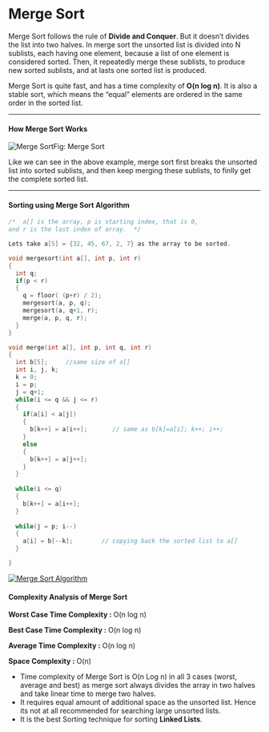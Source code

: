 # Merge Sort

Merge Sort follows the rule of **Divide and Conquer**. But  it doesn’t divides the list into two halves. In merge sort the unsorted  list is divided into N sublists, each having one element, because a  list of one element is considered sorted. Then, it repeatedly merge  these sublists, to produce new sorted sublists, and at lasts one sorted  list is produced.

Merge Sort is quite fast, and has a time complexity of **O(n log n)**. It is also a stable sort, which means the “equal” elements are ordered in the same order in the sorted list.

------

#### How Merge Sort Works

![Merge Sort](https://cdn.rawgit.com/sayef/tech/master/uploads/2015/12/merge-sort.png)Fig: Merge Sort

Like we can see in the above example, merge sort first breaks the  unsorted list into sorted sublists, and then keep merging these  sublists, to finlly get the complete sorted list.

------

#### Sorting using Merge Sort Algorithm

```c++
/*  a[] is the array, p is starting index, that is 0, 
and r is the last index of array.  */

Lets take a[5] = {32, 45, 67, 2, 7} as the array to be sorted.

void mergesort(int a[], int p, int r)
{
  int q;
  if(p < r)
  {
    q = floor( (p+r) / 2);
    mergesort(a, p, q);
    mergesort(a, q+1, r);
    merge(a, p, q, r);
  }
}

void merge(int a[], int p, int q, int r)
{
  int b[5];     //same size of a[]
  int i, j, k;
  k = 0;
  i = p;
  j = q+1;
  while(i <= q && j <= r)
  {
    if(a[i] < a[j])
    {
      b[k++] = a[i++];       // same as b[k]=a[i]; k++; i++;
    }
    else
    {
      b[k++] = a[j++];
    }
  }
  
  while(i <= q)
  {
    b[k++] = a[i++];
  }
  
  while(j = p; i--)
  {
    a[i] = b[--k];        // copying back the sorted list to a[]
  } 

}
```

[![Merge Sort Algorithm](https://img.youtube.com/vi/TzeBrDU-JaY/0.jpg)](https://www.youtube.com/watch?v=TzeBrDU-JaY)

#### Complexity Analysis of Merge Sort

**Worst Case Time Complexity :** O(n log n)

**Best Case Time Complexity :** O(n log n)

**Average Time Complexity :** O(n log n)

**Space Complexity :** O(n)

- Time complexity of Merge Sort is O(n Log n) in all 3 cases (worst,  average and best) as merge sort always divides the array in two halves  and take linear time to merge two halves.
- It requires equal amount of additional space as the unsorted list.  Hence its not at all recommended for searching large unsorted lists.
- It is the best Sorting technique for sorting **Linked Lists**.